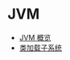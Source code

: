 # JVM
<!-- 目录 -->

- [JVM 概览](https://github.com/lazecoding/Note/blob/main/note/articles/jvm/概览.md)
- [类加载子系统](https://github.com/lazecoding/Note/blob/main/note/articles/jvm/类加载子系统.md)

<!-- 
- [内存区域](https://github.com/lazecoding/Note/blob/main/note/articles/jvm/内存区域.md)
- [自动内存管理](https://github.com/lazecoding/Note/blob/main/note/articles/jvm/自动内存管理.md)
- [执行引擎](https://github.com/lazecoding/Note/blob/main/note/articles/jvm/执行引擎.md)
- [Java内存模型](https://github.com/lazecoding/Note/blob/main/note/articles/jvm/内存模型.md)
-->

<!--
## 扩展
- [内存溢出和内存泄漏](https://github.com/lazecoding/Note/blob/main/note/articles/jvm/溢出泄漏.md)
-->


